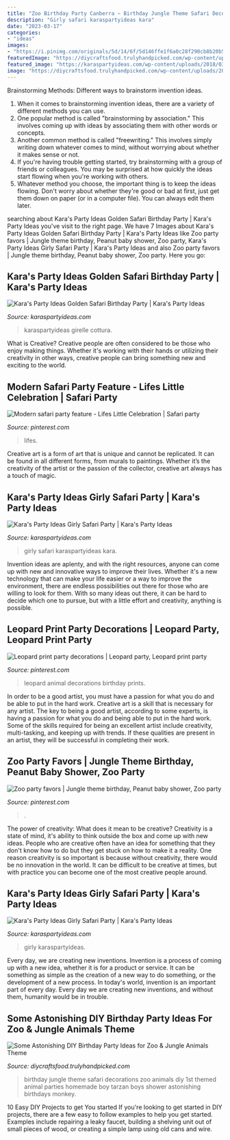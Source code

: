 ```yaml
---
title: "Zoo Birthday Party Canberra ~ Birthday Jungle Theme Safari Decorations Zoo Animals Diy 1st Themed Animal Parties Homemade Boy Tarzan Boys Shower Astonishing Birthdays Monkey"
description: "Girly safari karaspartyideas kara"
date: "2023-03-17"
categories:
- "ideas"
images:
- "https://i.pinimg.com/originals/5d/14/6f/5d146ffe1f6a0c28f290cb8b20b5972b.jpg"
featuredImage: "https://diycraftsfood.trulyhandpicked.com/wp-content/uploads/2016/06/Animal-birthday-party_y2.jpg"
featured_image: "https://karaspartyideas.com/wp-content/uploads/2018/03/Girly-Safari-Party-via-Karas-Party-Ideas-KarasPartyIdeas.com19.jpg"
image: "https://diycraftsfood.trulyhandpicked.com/wp-content/uploads/2016/06/Animal-birthday-party_y2.jpg"
---
```



Brainstorming Methods: Different ways to brainstorm invention ideas.
1. When it comes to brainstorming invention ideas, there are a variety of different methods you can use.
2. One popular method is called "brainstorming by association." This involves coming up with ideas by associating them with other words or concepts.
3. Another common method is called "freewriting." This involves simply writing down whatever comes to mind, without worrying about whether it makes sense or not.
4. If you're having trouble getting started, try brainstorming with a group of friends or colleagues. You may be surprised at how quickly the ideas start flowing when you're working with others.
5. Whatever method you choose, the important thing is to keep the ideas flowing. Don't worry about whether they're good or bad at first, just get them down on paper (or in a computer file). You can always edit them later.

	

		
searching about Kara&#039;s Party Ideas Golden Safari Birthday Party | Kara&#039;s Party Ideas you've visit to the right page. We have 7 Images about Kara&#039;s Party Ideas Golden Safari Birthday Party | Kara&#039;s Party Ideas like Zoo party favors | Jungle theme birthday, Peanut baby shower, Zoo party, Kara&#039;s Party Ideas Girly Safari Party | Kara&#039;s Party Ideas and also Zoo party favors | Jungle theme birthday, Peanut baby shower, Zoo party. Here you go:
		
    
## Kara&#039;s Party Ideas Golden Safari Birthday Party | Kara&#039;s Party Ideas

<img loading=lazy src="https://karaspartyideas.com/wp-content/uploads/2018/12/Golden-Safari-Birthday-Party-via-Karas-Party-Ideas-KarasPartyIdeas.com5_-683x1024.jpg" onerror="this.onerror=null;this.src='https://tse4.mm.bing.net/th?id=OIP.Up3lUDQgRm8-bwfx6N9mCwHaLG&amp;pid=15.1';" alt="Kara&#039;s Party Ideas Golden Safari Birthday Party | Kara&#039;s Party Ideas">

_Source: karaspartyideas.com_

>karaspartyideas girelle cottura. 

	

What is Creative?
Creative people are often considered to be those who enjoy making things. Whether it's working with their hands or utilizing their creativity in other ways, creative people can bring something new and exciting to the world.

    
## Modern Safari Party Feature - Lifes Little Celebration | Safari Party

<img loading=lazy src="https://i.pinimg.com/originals/5d/14/6f/5d146ffe1f6a0c28f290cb8b20b5972b.jpg" onerror="this.onerror=null;this.src='https://tse1.mm.bing.net/th?id=OIP.n1WEeJMV_9JQd7WE4JakbQHaJ3&amp;pid=15.1';" alt="Modern safari party feature - Lifes Little Celebration | Safari party">

_Source: pinterest.com_

>lifes. 

	

Creative art is a form of art that is unique and cannot be replicated. It can be found in all different forms, from murals to paintings. Whether it’s the creativity of the artist or the passion of the collector, creative art always has a touch of magic.

    
## Kara&#039;s Party Ideas Girly Safari Party | Kara&#039;s Party Ideas

<img loading=lazy src="http://karaspartyideas.com/wp-content/uploads/2018/03/Girly-Safari-Party-via-Karas-Party-Ideas-KarasPartyIdeas.com29.jpg" onerror="this.onerror=null;this.src='https://tse3.mm.bing.net/th?id=OIP.XuvN-wkdV9CHoAaHgHF6NwHaLH&amp;pid=15.1';" alt="Kara&#039;s Party Ideas Girly Safari Party | Kara&#039;s Party Ideas">

_Source: karaspartyideas.com_

>girly safari karaspartyideas kara. 

	

Invention ideas are aplenty, and with the right resources, anyone can come up with new and innovative ways to improve their lives. Whether it's a new technology that can make your life easier or a way to improve the environment, there are endless possibilities out there for those who are willing to look for them. With so many ideas out there, it can be hard to decide which one to pursue, but with a little effort and creativity, anything is possible.

    
## Leopard Print Party Decorations | Leopard Party, Leopard Print Party

<img loading=lazy src="https://i.pinimg.com/originals/94/2b/2c/942b2cfcd1a777dca72b79d1776ff744.jpg" onerror="this.onerror=null;this.src='https://tse1.mm.bing.net/th?id=OIP.UP5vIQyP1nMFlAuS2CQd_wHaJ4&amp;pid=15.1';" alt="Leopard print party decorations | Leopard party, Leopard print party">

_Source: pinterest.com_

>leopard animal decorations birthday prints. 

	

In order to be a good artist, you must have a passion for what you do and be able to put in the hard work.
Creative art is a skill that is necessary for any artist. The key to being a good artist, according to some experts, is having a passion for what you do and being able to put in the hard work. Some of the skills required for being an excellent artist include creativity, multi-tasking, and keeping up with trends. If these qualities are present in an artist, they will be successful in completing their work.

    
## Zoo Party Favors | Jungle Theme Birthday, Peanut Baby Shower, Zoo Party

<img loading=lazy src="https://i.pinimg.com/originals/e2/51/6e/e2516ebad19b1809a3226e5e319e91ef.jpg" onerror="this.onerror=null;this.src='https://tse2.mm.bing.net/th?id=OIP.mEZDi22uR3nE_4TqBRq1UwHaJ4&amp;pid=15.1';" alt="Zoo party favors | Jungle theme birthday, Peanut baby shower, Zoo party">

_Source: pinterest.com_

>. 

	

The power of creativity: What does it mean to be creative?
Creativity is a state of mind, it's ability to think outside the box and come up with new ideas. People who are creative often have an idea for something that they don't know how to do but they get stuck on how to make it a reality. One reason creativity is so important is because without creativity, there would be no innovation in the world. It can be difficult to be creative at times, but with practice you can become one of the most creative people around.

    
## Kara&#039;s Party Ideas Girly Safari Party | Kara&#039;s Party Ideas

<img loading=lazy src="https://karaspartyideas.com/wp-content/uploads/2018/03/Girly-Safari-Party-via-Karas-Party-Ideas-KarasPartyIdeas.com19.jpg" onerror="this.onerror=null;this.src='https://tse3.mm.bing.net/th?id=OIP.kX-ilkv7O3MAI5AFz8We1AHaLH&amp;pid=15.1';" alt="Kara&#039;s Party Ideas Girly Safari Party | Kara&#039;s Party Ideas">

_Source: karaspartyideas.com_

>girly karaspartyideas. 

	

Every day, we are creating new inventions.
Invention is a process of coming up with a new idea, whether it is for a product or service. It can be something as simple as the creation of a new way to do something, or the development of a new process. In today's world, invention is an important part of every day. Every day we are creating new inventions, and without them, humanity would be in trouble.

    
## Some Astonishing DIY Birthday Party Ideas For Zoo &amp; Jungle Animals Theme

<img loading=lazy src="https://diycraftsfood.trulyhandpicked.com/wp-content/uploads/2016/06/Animal-birthday-party_y2.jpg" onerror="this.onerror=null;this.src='https://tse3.mm.bing.net/th?id=OIP.9tbcoT6Zwi6Zp7tFYD_9cgHaLH&amp;pid=15.1';" alt="Some Astonishing DIY Birthday Party Ideas for Zoo &amp; Jungle Animals Theme">

_Source: diycraftsfood.trulyhandpicked.com_

>birthday jungle theme safari decorations zoo animals diy 1st themed animal parties homemade boy tarzan boys shower astonishing birthdays monkey. 

	

10 Easy DIY Projects to get You started
If you're looking to get started in DIY projects, there are a few easy to follow examples to help you get started. Examples include repairing a leaky faucet, building a shelving unit out of small pieces of wood, or creating a simple lamp using old cans and wire.

